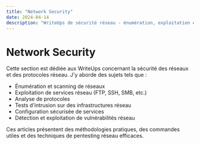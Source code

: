 ```yaml
---
title: "Network Security"
date: 2024-04-14
description: "WriteUps de sécurité réseau - énumération, exploitation et pentesting de services réseau"
---
```


# Network Security

Cette section est dédiée aux WriteUps concernant la sécurité des réseaux et des protocoles réseau. J'y aborde des sujets tels que :

- Énumération et scanning de réseaux
- Exploitation de services réseau (FTP, SSH, SMB, etc.)
- Analyse de protocoles
- Tests d'intrusion sur des infrastructures réseau
- Configuration sécurisée de services
- Détection et exploitation de vulnérabilités réseau

Ces articles présentent des méthodologies pratiques, des commandes utiles et des techniques de pentesting réseau efficaces. 